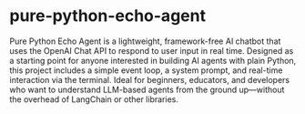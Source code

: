 # pure-python-echo-agent
Pure Python Echo Agent is a lightweight, framework-free AI chatbot that uses the OpenAI Chat API to respond to user input in real time. Designed as a starting point for anyone interested in building AI agents with plain Python, this project includes a simple event loop, a system prompt, and real-time interaction via the terminal. Ideal for beginners, educators, and developers who want to understand LLM-based agents from the ground up—without the overhead of LangChain or other libraries.

